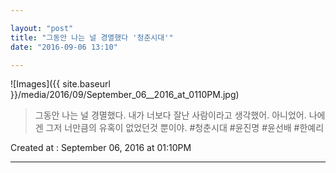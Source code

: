 ```yaml
---

layout: "post"  
title: "그동안 나는 널 경멸했다 '청춘시대'"  
date: "2016-09-06 13:10"

---
```


![Images]({{ site.baseurl }}/media/2016/09/September_06__2016_at_0110PM.jpg)

> 그동안 나는 널 경멸했다. 내가 너보다 잘난 사람이라고 생각했어. 아니었어. 나에겐 그저 너만큼의 유혹이 없었던것 뿐이야. #청춘시대 #윤진명 #윤선배 #한예리

Created at : September 06, 2016 at 01:10PM

- - - - -
